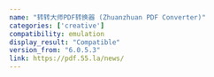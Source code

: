 ```yaml
---
name: "转转大师PDF转换器 (Zhuanzhuan PDF Converter)"
categories: ['creative']
compatibility: emulation
display_result: "Compatible"
version_from: "6.0.5.3"
link: https://pdf.55.la/news/
---
```

